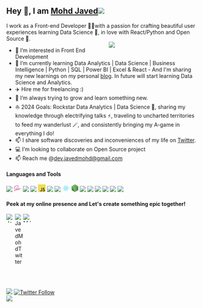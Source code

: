 
<!---
devjavedmohd/devjavedmohd is a ✨ special ✨ repository because its `README.md` (this file) appears on your GitHub profile.
You can click the Preview link to take a look at your changes.
--->
## Hey 👋, I am [Mohd Javed](https://mjaved.in)[<img width="3%" src="https://user-images.githubusercontent.com/54095539/126079328-4b402dcb-b1fb-4988-b75f-25e24d048d60.gif">](https://www.lofibolly.club/)

I work as a Front-end Developer 👨‍💻with a passion for crafting beautiful user experiences learning Data Science 💜, in love with React/Python and Open Source 🍕.
<br>
<img align="right" width="46%" src="https://user-images.githubusercontent.com/54095539/121063155-95d1f280-c7e3-11eb-8087-a54e5dbc6a1f.gif">
- 👀 I’m interested in Front End Development
- 🌱 I’m currently learning Data Analytics | Data Science | Business Intelligence | Python | SQL | Power BI | Excel & React - And I'm sharing my new learnings on my personal [blog](https://mjaved.in). In future will start learning Data Science and Analytics.
- ✈️ Hire me for freelancing :)
- 🔭 I’m always trying to grow and learn something new.
- ⛵ 2024 Goals: Rockstar Data Analytics | Data Science 🙊, sharing my knowledge through electrifying talks ⚡️, traveling to uncharted territories to feed my wanderlust 🪄, and consistently bringing my A-game in everything I do!
- 📫 I share software discoveries and inconveniences of my life on [Twitter](https://twitter.com/devjavedmohd).
- 💻 I’m looking to collaborate on Open Source project 
- 📫 Reach me @dev.javedmohd@gmail.com

#### Languages and Tools

<code><img height="20" src="https://user-images.githubusercontent.com/25181517/192158954-f88b5814-d510-4564-b285-dff7d6400dad.png"></code>
<code><img height="20" src="https://raw.githubusercontent.com/github/explore/80688e429a7d4ef2fca1e82350fe8e3517d3494d/topics/sass/sass.png"></code>
<code><img height="20" src="https://user-images.githubusercontent.com/25181517/183898674-75a4a1b1-f960-4ea9-abcb-637170a00a75.png"></code>
<code><img height="20" src="https://user-images.githubusercontent.com/25181517/183898054-b3d693d4-dafb-4808-a509-bab54cf5de34.png"></code>
<code><img height="20" src="https://raw.githubusercontent.com/github/explore/80688e429a7d4ef2fca1e82350fe8e3517d3494d/topics/javascript/javascript.png"></code>
<code><img height="20" src="https://user-images.githubusercontent.com/25181517/117448124-a2da9800-af3e-11eb-85d2-bd1b69b65603.png"></code>
<code><img height="20" src="https://user-images.githubusercontent.com/25181517/183890595-779a7e64-3f43-4634-bad2-eceef4e80268.png"></code>
<code><img height="20" src="https://raw.githubusercontent.com/github/explore/80688e429a7d4ef2fca1e82350fe8e3517d3494d/topics/react/react.png"></code>
<code><img height="20" src="https://raw.githubusercontent.com/github/explore/80688e429a7d4ef2fca1e82350fe8e3517d3494d/topics/nodejs/nodejs.png"></code> 
<code><img height="20" src="https://user-images.githubusercontent.com/25181517/183423507-c056a6f9-1ba8-4312-a350-19bcbc5a8697.png"></code>
<code><img height="20" src="https://user-images.githubusercontent.com/54095539/120929781-09063680-c708-11eb-864d-8f586ef91fec.png"></code>
<code><img height="20" src="https://user-images.githubusercontent.com/54095539/120929825-2fc46d00-c708-11eb-9009-f4610456de66.png"></code>
<code><img height="20" src="https://user-images.githubusercontent.com/25181517/192108372-f71d70ac-7ae6-4c0d-8395-51d8870c2ef0.png"></code>
<code><img height="20" src="https://user-images.githubusercontent.com/25181517/192108374-8da61ba1-99ec-41d7-80b8-fb2f7c0a4948.png"></code>
<code><img height="20" src="https://user-images.githubusercontent.com/25181517/192108891-d86b6220-e232-423a-bf5f-90903e6887c3.png"></code>


#### Peek at my online presence and Let's create something epic together!

<table>
    <div align="center m-5" >
        <a href="https://mjaved.in">
        <img align="left" alt="JavedMohd" width="23px" height="23px" src="https://user-images.githubusercontent.com/54095539/126351050-9cd8c7d4-2611-4728-8f22-cb43b2d5211e.png" />
        </a>
        <a href="https://twitter.com/devjavedmohd">
        <img align="left" alt="JavedMohdTwitter" width="22px" src="https://cdn.jsdelivr.net/npm/simple-icons@v3/icons/twitter.svg" />
        </a>
        <a href="https://www.linkedin.com/in/mohammadjaved01>
        <img align="left" alt="MohdJaved" width="22px" src="https://cdn.jsdelivr.net/npm/simple-icons@v3/icons/linkedin.svg" />
        </a>
        <a href="https://dev.to/">
        <img align="left" alt="MJaved" width="22px" height="22px" src="https://d2fltix0v2e0sb.cloudfront.net/dev-badge.svg" />
        </a>                                                                                                                                            
      </div>                                                                                                                 
</table>
<br>
<br>
                                                                                                                          
![](https://komarev.com/ghpvc/?username=devjavedmohd&color=79FFE1)                                                                                                                 <a href="https://twitter.com/intent/follow?screen_name=devjavedmohd"><img alt="Twitter Follow" src="https://img.shields.io/twitter/follow/devjavedmohd?style=social" /></a>   
[<img src ="https://img.shields.io/badge/Email-Here-%23E4405F.svg?&style=for-the-badge&logo=&logoColor=#6C63FF">](mailto:dev.javedmohd@gmail.com)

